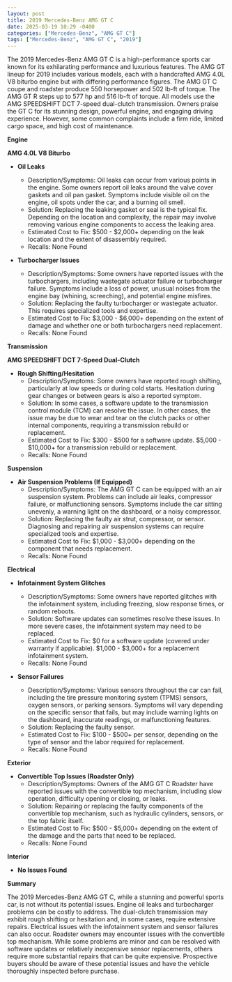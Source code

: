 ```yaml
---
layout: post
title: 2019 Mercedes-Benz AMG GT C
date: 2025-03-19 10:29 -0400
categories: ["Mercedes-Benz", "AMG GT C"]
tags: ["Mercedes-Benz", "AMG GT C", "2019"]
---
```

The 2019 Mercedes-Benz AMG GT C is a high-performance sports car known for its exhilarating performance and luxurious features. The AMG GT lineup for 2019 includes various models, each with a handcrafted AMG 4.0L V8 biturbo engine but with differing performance figures. The AMG GT C coupe and roadster produce 550 horsepower and 502 lb-ft of torque. The AMG GT R steps up to 577 hp and 516 lb-ft of torque. All models use the AMG SPEEDSHIFT DCT 7-speed dual-clutch transmission. Owners praise the GT C for its stunning design, powerful engine, and engaging driving experience. However, some common complaints include a firm ride, limited cargo space, and high cost of maintenance.

**Engine**

**AMG 4.0L V8 Biturbo**

* **Oil Leaks**
    * Description/Symptoms: Oil leaks can occur from various points in the engine. Some owners report oil leaks around the valve cover gaskets and oil pan gasket. Symptoms include visible oil on the engine, oil spots under the car, and a burning oil smell.
    * Solution: Replacing the leaking gasket or seal is the typical fix. Depending on the location and complexity, the repair may involve removing various engine components to access the leaking area.
    * Estimated Cost to Fix: $500 - $2,000+ depending on the leak location and the extent of disassembly required.
    * Recalls: None Found

* **Turbocharger Issues**
    * Description/Symptoms: Some owners have reported issues with the turbochargers, including wastegate actuator failure or turbocharger failure. Symptoms include a loss of power, unusual noises from the engine bay (whining, screeching), and potential engine misfires.
    * Solution: Replacing the faulty turbocharger or wastegate actuator. This requires specialized tools and expertise.
    * Estimated Cost to Fix: $3,000 - $6,000+ depending on the extent of damage and whether one or both turbochargers need replacement.
    * Recalls: None Found

**Transmission**

**AMG SPEEDSHIFT DCT 7-Speed Dual-Clutch**

* **Rough Shifting/Hesitation**
    * Description/Symptoms: Some owners have reported rough shifting, particularly at low speeds or during cold starts. Hesitation during gear changes or between gears is also a reported symptom.
    * Solution: In some cases, a software update to the transmission control module (TCM) can resolve the issue. In other cases, the issue may be due to wear and tear on the clutch packs or other internal components, requiring a transmission rebuild or replacement.
    * Estimated Cost to Fix: $300 - $500 for a software update. $5,000 - $10,000+ for a transmission rebuild or replacement.
    * Recalls: None Found

**Suspension**

* **Air Suspension Problems (If Equipped)**
    * Description/Symptoms: The AMG GT C can be equipped with an air suspension system. Problems can include air leaks, compressor failure, or malfunctioning sensors. Symptoms include the car sitting unevenly, a warning light on the dashboard, or a noisy compressor.
    * Solution: Replacing the faulty air strut, compressor, or sensor. Diagnosing and repairing air suspension systems can require specialized tools and expertise.
    * Estimated Cost to Fix: $1,000 - $3,000+ depending on the component that needs replacement.
    * Recalls: None Found

**Electrical**

* **Infotainment System Glitches**
    * Description/Symptoms: Some owners have reported glitches with the infotainment system, including freezing, slow response times, or random reboots.
    * Solution: Software updates can sometimes resolve these issues. In more severe cases, the infotainment system may need to be replaced.
    * Estimated Cost to Fix: $0 for a software update (covered under warranty if applicable). $1,000 - $3,000+ for a replacement infotainment system.
    * Recalls: None Found

* **Sensor Failures**
    * Description/Symptoms: Various sensors throughout the car can fail, including the tire pressure monitoring system (TPMS) sensors, oxygen sensors, or parking sensors. Symptoms will vary depending on the specific sensor that fails, but may include warning lights on the dashboard, inaccurate readings, or malfunctioning features.
    * Solution: Replacing the faulty sensor.
    * Estimated Cost to Fix: $100 - $500+ per sensor, depending on the type of sensor and the labor required for replacement.
    * Recalls: None Found

**Exterior**

* **Convertible Top Issues (Roadster Only)**
    * Description/Symptoms: Owners of the AMG GT C Roadster have reported issues with the convertible top mechanism, including slow operation, difficulty opening or closing, or leaks.
    * Solution: Repairing or replacing the faulty components of the convertible top mechanism, such as hydraulic cylinders, sensors, or the top fabric itself.
    * Estimated Cost to Fix: $500 - $5,000+ depending on the extent of the damage and the parts that need to be replaced.
    * Recalls: None Found

**Interior**

* **No Issues Found**

**Summary**

The 2019 Mercedes-Benz AMG GT C, while a stunning and powerful sports car, is not without its potential issues. Engine oil leaks and turbocharger problems can be costly to address. The dual-clutch transmission may exhibit rough shifting or hesitation and, in some cases, require extensive repairs. Electrical issues with the infotainment system and sensor failures can also occur. Roadster owners may encounter issues with the convertible top mechanism. While some problems are minor and can be resolved with software updates or relatively inexpensive sensor replacements, others require more substantial repairs that can be quite expensive. Prospective buyers should be aware of these potential issues and have the vehicle thoroughly inspected before purchase.

